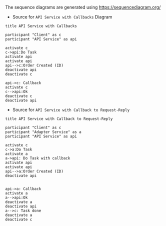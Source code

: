 The sequence diagrams are generated using https://sequencediagram.org/

* Source for `API Service with Callbacks` Diagram
```
title API Service with Callbacks

participant "Client" as c
participant "API Service" as api

activate c
c->api:Do Task
activate api
activate api
api-->c:Order Created (ID)
deactivate api
deactivate c

api->c: Callback
activate c
c-->api:Ok
deactivate c
deactivate api
```

* Source for `API Service with Callback to Request-Reply`
```
title API Service with Callback to Request-Reply

participant "Client" as c
participant "Adapter Service" as a
participant "API Service" as api

activate c
c->a:Do Task
activate a
a->api: Do Task with callback
activate api
activate api
api-->a:Order Created (ID)
deactivate api


api->a: Callback
activate a
a-->api:Ok
deactivate a
deactivate api
a-->c: Task done
deactivate a
deactivate c
```
